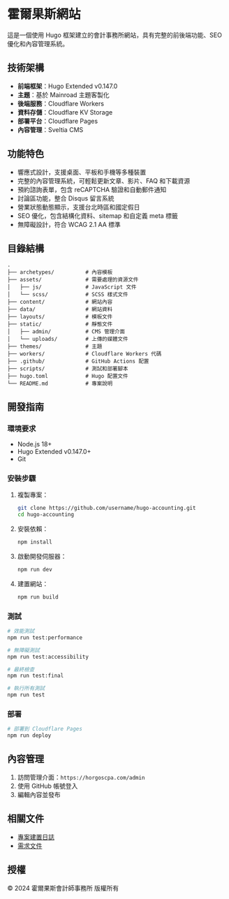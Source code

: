 # 霍爾果斯網站

這是一個使用 Hugo 框架建立的會計事務所網站，具有完整的前後端功能、SEO 優化和內容管理系統。

## 技術架構

- **前端框架**：Hugo Extended v0.147.0
- **主題**：基於 Mainroad 主題客製化
- **後端服務**：Cloudflare Workers
- **資料存儲**：Cloudflare KV Storage
- **部署平台**：Cloudflare Pages
- **內容管理**：Sveltia CMS

## 功能特色

- 響應式設計，支援桌面、平板和手機等多種裝置
- 完整的內容管理系統，可輕鬆更新文章、影片、FAQ 和下載資源
- 預約諮詢表單，包含 reCAPTCHA 驗證和自動郵件通知
- 討論區功能，整合 Disqus 留言系統
- 營業狀態動態顯示，支援台北時區和國定假日
- SEO 優化，包含結構化資料、sitemap 和自定義 meta 標籤
- 無障礙設計，符合 WCAG 2.1 AA 標準

## 目錄結構

```
.
├── archetypes/          # 內容模板
├── assets/              # 需要處理的資源文件
│   ├── js/              # JavaScript 文件
│   └── scss/            # SCSS 樣式文件
├── content/             # 網站內容
├── data/                # 網站資料
├── layouts/             # 模板文件
├── static/              # 靜態文件
│   ├── admin/           # CMS 管理介面
│   └── uploads/         # 上傳的媒體文件
├── themes/              # 主題
├── workers/             # Cloudflare Workers 代碼
├── .github/             # GitHub Actions 配置
├── scripts/             # 測試和部署腳本
├── hugo.toml            # Hugo 配置文件
└── README.md            # 專案說明
```

## 開發指南

### 環境要求

- Node.js 18+
- Hugo Extended v0.147.0+
- Git

### 安裝步驟

1. 複製專案：
   ```bash
   git clone https://github.com/username/hugo-accounting.git
   cd hugo-accounting
   ```

2. 安裝依賴：
   ```bash
   npm install
   ```

3. 啟動開發伺服器：
   ```bash
   npm run dev
   ```

4. 建置網站：
   ```bash
   npm run build
   ```

### 測試

```bash
# 效能測試
npm run test:performance

# 無障礙測試
npm run test:accessibility

# 最終檢查
npm run test:final

# 執行所有測試
npm run test
```

### 部署

```bash
# 部署到 Cloudflare Pages
npm run deploy
```

## 內容管理

1. 訪問管理介面：`https://horgoscpa.com/admin`
2. 使用 GitHub 帳號登入
3. 編輯內容並發布

## 相關文件

- [專案建置日誌](project_build_log.md)
- [需求文件](hugo-requirements-final-updated.txt)

## 授權

© 2024 霍爾果斯會計師事務所 版權所有
